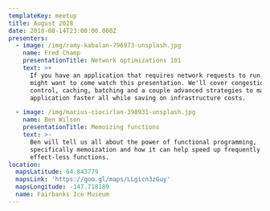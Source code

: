```yaml
---
templateKey: meetup
title: August 2028
date: 2018-08-14T23:00:00.000Z
presenters:
  - image: /img/ramy-kabalan-796973-unsplash.jpg
    name: Fred Champ
    presentationTitle: Network optimizations 101
    text: >+
      If you have an application that requires network requests to run, you
      might want to come watch this presentation. We'll cover congestion
      control, caching, batching and a couple advanced strategies to make your
      application faster all while saving on infrastructure costs.

  - image: /img/marius-ciocirlan-398931-unsplash.jpg
    name: Ben Wilson
    presentationTitle: Memoizing functions
    text: >-
      Ben will tell us all about the power of functional programming,
      specifically memoization and how it can help speed up frequently used side
      effect-less functions.
location:
  mapsLatitude: 64.843779
  mapsLink: 'https://goo.gl/maps/LLgicn3zGuy'
  mapsLongitude: -147.718189
  name: Fairbanks Ice Museum
---
```


